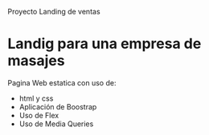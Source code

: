 Proyecto Landing de ventas 
# Landig para una empresa de masajes 
Pagina Web estatica con uso de:
 - html y css
 - Aplicación de Boostrap
 - Uso de Flex 
 - Uso de Media Queries 